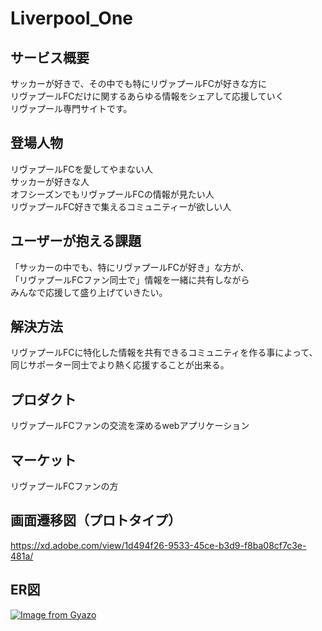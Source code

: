 # Liverpool_One

## サービス概要

サッカーが好きで、その中でも特にリヴァプールFCが好きな方に<br>
リヴァプールFCだけに関するあらゆる情報をシェアして応援していく<br>
リヴァプール専門サイトです。

## 登場人物

リヴァプールFCを愛してやまない人<br>
サッカーが好きな人<br>
オフシーズンでもリヴァプールFCの情報が見たい人<br>
リヴァプールFC好きで集えるコミュニティーが欲しい人<br>

## ユーザーが抱える課題
「サッカーの中でも、特にリヴァプールFCが好き」な方が、<br>
「リヴァプールFCファン同士で」情報を一緒に共有しながら<br>
みんなで応援して盛り上げていきたい。

## 解決方法
リヴァプールFCに特化した情報を共有できるコミュニティを作る事によって、<br>
同じサポーター同士でより熱く応援することが出来る。

## プロダクト
リヴァプールFCファンの交流を深めるwebアプリケーション

## マーケット
リヴァプールFCファンの方

## 画面遷移図（プロトタイプ）
https://xd.adobe.com/view/1d494f26-9533-45ce-b3d9-f8ba08cf7c3e-481a/

## ER図
[![Image from Gyazo](https://i.gyazo.com/0ad4f77fd15abea2edbb0475c5125582.png)](https://gyazo.com/0ad4f77fd15abea2edbb0475c5125582)